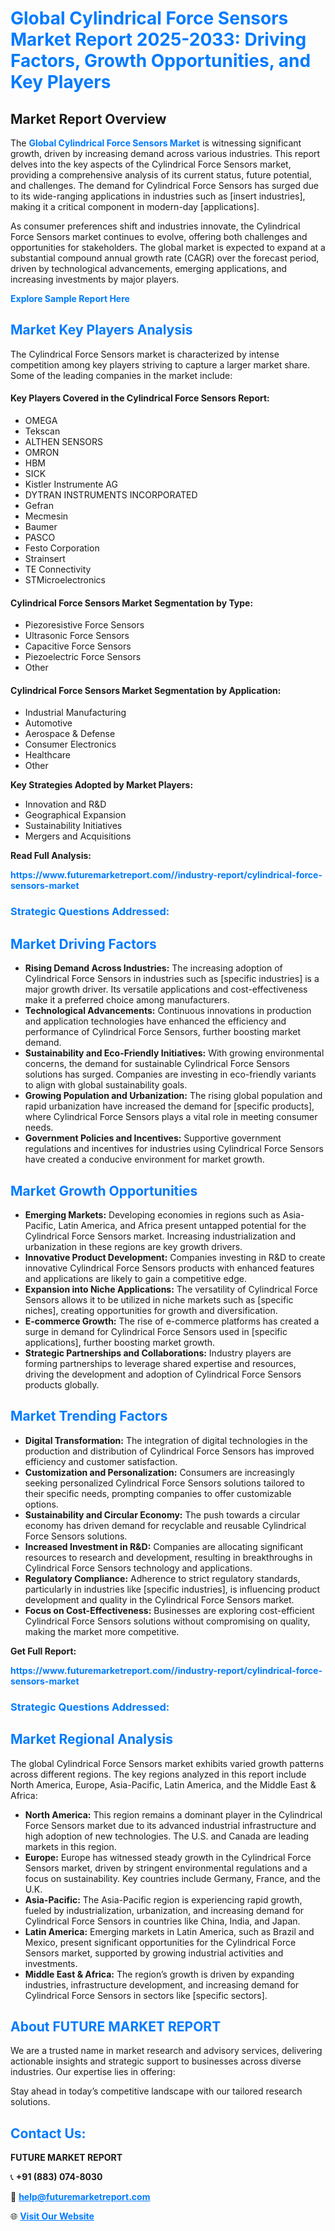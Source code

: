 <h1 style="color: #007BFF;">Global Cylindrical Force Sensors Market Report 2025-2033: Driving Factors, Growth Opportunities, and Key Players</h1>

<section id="overview">
<h2>Market Report Overview</h2>
<p>The <a href="https://www.futuremarketreport.com//industry-report/cylindrical-force-sensors-market" style="color: #007BFF; text-decoration: none;"><strong>Global Cylindrical Force Sensors Market</strong></a> is witnessing significant growth, driven by increasing demand across various industries. This report delves into the key aspects of the Cylindrical Force Sensors market, providing a comprehensive analysis of its current status, future potential, and challenges. The demand for Cylindrical Force Sensors has surged due to its wide-ranging applications in industries such as [insert industries], making it a critical component in modern-day [applications].</p>
<p>As consumer preferences shift and industries innovate, the Cylindrical Force Sensors market continues to evolve, offering both challenges and opportunities for stakeholders. The global market is expected to expand at a substantial compound annual growth rate (CAGR) over the forecast period, driven by technological advancements, emerging applications, and increasing investments by major players.</p>
</section>

<section id="overview">
<p><a href="https://www.futuremarketreport.com//request-sample/reportId=76932" style="color: #007BFF; text-decoration: none;"><strong>Explore Sample Report Here</strong></a></p>
</section>

<section id="key-players">
<h2 style="color: #007BFF;">Market Key Players Analysis</h2>
<p>The Cylindrical Force Sensors market is characterized by intense competition among key players striving to capture a larger market share. Some of the leading companies in the market include:</p>
<h4>Key Players Covered in the Cylindrical Force Sensors Report:</h4>
<ul><li>OMEGA</li><li>Tekscan</li><li>ALTHEN SENSORS</li><li>OMRON</li><li>HBM</li><li>SICK</li><li>Kistler Instrumente AG</li><li>DYTRAN INSTRUMENTS INCORPORATED</li><li>Gefran</li><li>Mecmesin</li><li>Baumer</li><li>PASCO</li><li>Festo Corporation</li><li>Strainsert</li><li>TE Connectivity</li><li>STMicroelectronics</li></ul>
<h4>Cylindrical Force Sensors Market Segmentation by Type:</h4>
<ul><li>Piezoresistive Force Sensors</li><li>Ultrasonic Force Sensors</li><li>Capacitive Force Sensors</li><li>Piezoelectric Force Sensors</li><li>Other</li></ul>

<h4>Cylindrical Force Sensors Market Segmentation by Application:</h4>
<ul><li>Industrial Manufacturing</li><li>Automotive</li><li>Aerospace &amp; Defense</li><li>Consumer Electronics</li><li>Healthcare</li><li>Other</li></ul>
<p><strong>Key Strategies Adopted by Market Players:</strong></p>
<ul>
<li>Innovation and R&D</li>
<li>Geographical Expansion</li>
<li>Sustainability Initiatives</li>
<li>Mergers and Acquisitions</li>
</ul>
</section>

<section>
<p><strong>Read Full Analysis: </strong></p><a href="https://www.futuremarketreport.com//industry-report/cylindrical-force-sensors-market" style="color: #007BFF; text-decoration: none;"><strong>https://www.futuremarketreport.com//industry-report/cylindrical-force-sensors-market</strong></a>
<h3 style="color: #007BFF;">Strategic Questions Addressed:</h3>
</section>

<section id="driving-factors">
<h2 style="color: #007BFF;">Market Driving Factors</h2>
<ul>
<li><strong>Rising Demand Across Industries:</strong> The increasing adoption of Cylindrical Force Sensors in industries such as [specific industries] is a major growth driver. Its versatile applications and cost-effectiveness make it a preferred choice among manufacturers.</li>
<li><strong>Technological Advancements:</strong> Continuous innovations in production and application technologies have enhanced the efficiency and performance of Cylindrical Force Sensors, further boosting market demand.</li>
<li><strong>Sustainability and Eco-Friendly Initiatives:</strong> With growing environmental concerns, the demand for sustainable Cylindrical Force Sensors solutions has surged. Companies are investing in eco-friendly variants to align with global sustainability goals.</li>
<li><strong>Growing Population and Urbanization:</strong> The rising global population and rapid urbanization have increased the demand for [specific products], where Cylindrical Force Sensors plays a vital role in meeting consumer needs.</li>
<li><strong>Government Policies and Incentives:</strong> Supportive government regulations and incentives for industries using Cylindrical Force Sensors have created a conducive environment for market growth.</li>
</ul>
</section>

<section id="growth-opportunities">
<h2 style="color: #007BFF;">Market Growth Opportunities</h2>
<ul>
<li><strong>Emerging Markets:</strong> Developing economies in regions such as Asia-Pacific, Latin America, and Africa present untapped potential for the Cylindrical Force Sensors market. Increasing industrialization and urbanization in these regions are key growth drivers.</li>
<li><strong>Innovative Product Development:</strong> Companies investing in R&D to create innovative Cylindrical Force Sensors products with enhanced features and applications are likely to gain a competitive edge.</li>
<li><strong>Expansion into Niche Applications:</strong> The versatility of Cylindrical Force Sensors allows it to be utilized in niche markets such as [specific niches], creating opportunities for growth and diversification.</li>
<li><strong>E-commerce Growth:</strong> The rise of e-commerce platforms has created a surge in demand for Cylindrical Force Sensors used in [specific applications], further boosting market growth.</li>
<li><strong>Strategic Partnerships and Collaborations:</strong> Industry players are forming partnerships to leverage shared expertise and resources, driving the development and adoption of Cylindrical Force Sensors products globally.</li>
</ul>
</section>

<section id="trending-factors">
<h2 style="color: #007BFF;">Market Trending Factors</h2>
<ul>
<li><strong>Digital Transformation:</strong> The integration of digital technologies in the production and distribution of Cylindrical Force Sensors has improved efficiency and customer satisfaction.</li>
<li><strong>Customization and Personalization:</strong> Consumers are increasingly seeking personalized Cylindrical Force Sensors solutions tailored to their specific needs, prompting companies to offer customizable options.</li>
<li><strong>Sustainability and Circular Economy:</strong> The push towards a circular economy has driven demand for recyclable and reusable Cylindrical Force Sensors solutions.</li>
<li><strong>Increased Investment in R&D:</strong> Companies are allocating significant resources to research and development, resulting in breakthroughs in Cylindrical Force Sensors technology and applications.</li>
<li><strong>Regulatory Compliance:</strong> Adherence to strict regulatory standards, particularly in industries like [specific industries], is influencing product development and quality in the Cylindrical Force Sensors market.</li>
<li><strong>Focus on Cost-Effectiveness:</strong> Businesses are exploring cost-efficient Cylindrical Force Sensors solutions without compromising on quality, making the market more competitive.</li>
</ul>
</section>

<section>
<p><strong>Get Full Report: </strong></p><a href="https://www.futuremarketreport.com//industry-report/cylindrical-force-sensors-market" style="color: #007BFF; text-decoration: none;"><strong>https://www.futuremarketreport.com//industry-report/cylindrical-force-sensors-market</strong></a>
<h3 style="color: #007BFF;">Strategic Questions Addressed:</h3>
</section>


<section id="regional-analysis">
<h2 style="color: #007BFF;">Market Regional Analysis</h2>
<p>The global Cylindrical Force Sensors market exhibits varied growth patterns across different regions. The key regions analyzed in this report include North America, Europe, Asia-Pacific, Latin America, and the Middle East & Africa:</p>
<ul>
<li><strong>North America:</strong> This region remains a dominant player in the Cylindrical Force Sensors market due to its advanced industrial infrastructure and high adoption of new technologies. The U.S. and Canada are leading markets in this region.</li>
<li><strong>Europe:</strong> Europe has witnessed steady growth in the Cylindrical Force Sensors market, driven by stringent environmental regulations and a focus on sustainability. Key countries include Germany, France, and the U.K.</li>
<li><strong>Asia-Pacific:</strong> The Asia-Pacific region is experiencing rapid growth, fueled by industrialization, urbanization, and increasing demand for Cylindrical Force Sensors in countries like China, India, and Japan.</li>
<li><strong>Latin America:</strong> Emerging markets in Latin America, such as Brazil and Mexico, present significant opportunities for the Cylindrical Force Sensors market, supported by growing industrial activities and investments.</li>
<li><strong>Middle East & Africa:</strong> The region’s growth is driven by expanding industries, infrastructure development, and increasing demand for Cylindrical Force Sensors in sectors like [specific sectors].</li>
</ul>
</section>

<footer>
<h2 style="color: #007BFF;">About FUTURE MARKET REPORT</h2>
<p>We are a trusted name in market research and advisory services, delivering actionable insights and strategic support to businesses across diverse industries. Our expertise lies in offering:</p>

<p>Stay ahead in today’s competitive landscape with our tailored research solutions.</p>

<h2 style="color: #007BFF;">Contact Us:</h2>
<p><strong>FUTURE MARKET REPORT</strong></p>
<p>📞 <strong>+91 (883) 074-8030</strong></p>
<p>📧 <strong><a href="mailto:help@futuremarketreport.com" style="color: #007BFF;">help@futuremarketreport.com</a></strong></p>
<p>🌐 <strong><a href="https://www.futuremarketreport.com/" style="color: #007BFF;">Visit Our Website</a></strong></p>
</footer>